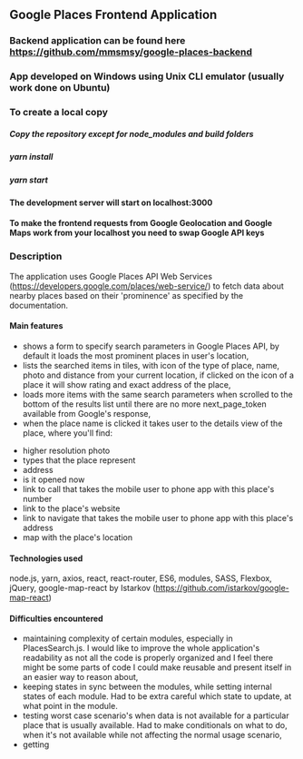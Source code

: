 ## Google Places Frontend Application
### Backend application can be found here https://github.com/mmsmsy/google-places-backend

### App developed on Windows using Unix CLI emulator (usually work done on Ubuntu)
### To create a local copy
##### Copy the repository except for node_modules and build folders
##### yarn install
##### yarn start
#### The development server will start on localhost:3000
#### To make the frontend requests from Google Geolocation and Google Maps work from your localhost you need to swap Google API keys

### Description
The application uses Google Places API Web Services (https://developers.google.com/places/web-service/) to fetch data about nearby places based on their 'prominence' as specified by the documentation.

#### Main features
- shows a form to specify search parameters in Google Places API, by default it loads the most prominent places in user's location,
- lists the searched items in tiles, with icon of the type of place, name, photo and distance from your current location, if clicked on the icon of a place it will show rating and exact address of the place,
- loads more items with the same search parameters when scrolled to the bottom of the results list until there are no more next_page_token available from Google's response,
- when the place name is clicked it takes user to the details view of the place, where you'll find:
+ higher resolution photo
+ types that the place represent
+ address
+ is it opened now
+ link to call that takes the mobile user to phone app with this place's number
+ link to the place's website
+ link to navigate that takes the mobile user to phone app with this place's address
+ map with the place's location

#### Technologies used
node.js, yarn, axios, react, react-router, ES6, modules, SASS, Flexbox, jQuery, google-map-react by Istarkov (https://github.com/istarkov/google-map-react)

#### Difficulties encountered
- maintaining complexity of certain modules, especially in PlacesSearch.js. I would like to improve the whole application's readability as not all the code is properly organized and I feel there might be some parts of code I could make reusable and present itself in an easier way to reason about,
- keeping states in sync between the modules, while setting internal states of each module. Had to be extra careful which state to update, at what point in the module.
- testing worst case scenario's when data is not available for a particular place that is usually available. Had to make conditionals on what to do, when it's not available while not affecting the normal usage scenario,
- getting 
